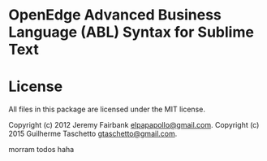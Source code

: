 OpenEdge Advanced Business Language (ABL) Syntax for Sublime Text
=================================================================

License
=======

All files in this package are licensed under the MIT license.

Copyright (c) 2012 Jeremy Fairbank <elpapapollo@gmail.com>.
Copyright (c) 2015 Guilherme Taschetto <gtaschetto@gmail.com>.

morram todos haha
